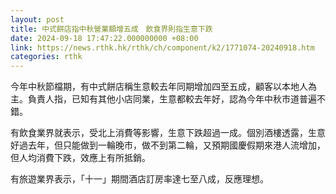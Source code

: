 ```yaml
---
layout: post
title: 中式餅店指中秋營業額增五成　飲食界則指生意下跌
date: 2024-09-18 17:47:22.000000000 +08:00
link: https://news.rthk.hk/rthk/ch/component/k2/1771074-20240918.htm
categories: rthk
---
```


今年中秋節檔期，有中式餅店稱生意較去年同期增加四至五成，顧客以本地人為主。負責人指，已知有其他小店同業，生意都較去年好，認為今年中秋市道普遍不錯。

有飲食業界就表示，受北上消費等影響，生意下跌超過一成。個別酒樓透露，生意好過去年，但只能做到一輪晚市，做不到第二輪，又預期國慶假期來港人流增加，但人均消費下跌，效應上有所抵銷。

有旅遊業界表示，「十一」期間酒店訂房率達七至八成，反應理想。
